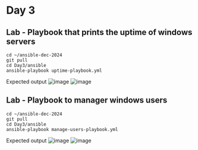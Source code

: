 # Day 3

## Lab - Playbook that prints the uptime of windows servers
```
cd ~/ansible-dec-2024
git pull
cd Day3/ansible
ansible-playbook uptime-playbook.yml
```

Expected output
![image](https://github.com/user-attachments/assets/52d53326-f519-4205-983e-7f695ec6128f)
![image](https://github.com/user-attachments/assets/4fdf95ff-577c-4766-b7cd-8646335b5562)

## Lab - Playbook to manager windows users
```
cd ~/ansible-dec-2024
git pull
cd Day3/ansible
ansible-playbook manage-users-playbook.yml
```

Expected output
![image](https://github.com/user-attachments/assets/1018b24d-e892-4e8d-9342-221eeb6ec0d5)
![image](https://github.com/user-attachments/assets/5d5e2467-af92-4a9d-8540-93e31e2fca77)

